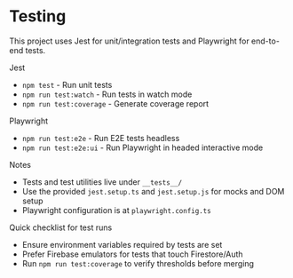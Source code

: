 # Testing

This project uses Jest for unit/integration tests and Playwright for end-to-end tests.

Jest

- `npm test` - Run unit tests
- `npm run test:watch` - Run tests in watch mode
- `npm run test:coverage` - Generate coverage report

Playwright

- `npm run test:e2e` - Run E2E tests headless
- `npm run test:e2e:ui` - Run Playwright in headed interactive mode

Notes

- Tests and test utilities live under `__tests__/`
- Use the provided `jest.setup.ts` and `jest.setup.js` for mocks and DOM setup
- Playwright configuration is at `playwright.config.ts`

Quick checklist for test runs

- Ensure environment variables required by tests are set
- Prefer Firebase emulators for tests that touch Firestore/Auth
- Run `npm run test:coverage` to verify thresholds before merging
